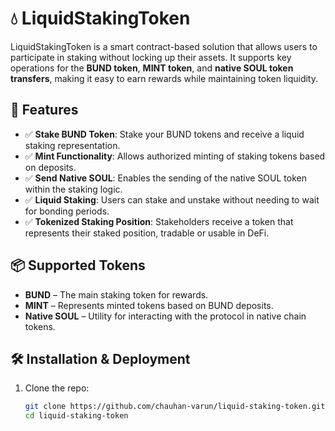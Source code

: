 # 💧 LiquidStakingToken

LiquidStakingToken is a smart contract-based solution that allows users to participate in staking without locking up their assets. It supports key operations for the **BUND token**, **MINT token**, and **native SOUL token transfers**, making it easy to earn rewards while maintaining token liquidity.

## 🚀 Features

- ✅ **Stake BUND Token**: Stake your BUND tokens and receive a liquid staking representation.
- ✅ **Mint Functionality**: Allows authorized minting of staking tokens based on deposits.
- ✅ **Send Native SOUL**: Enables the sending of the native SOUL token within the staking logic.
- ✅ **Liquid Staking**: Users can stake and unstake without needing to wait for bonding periods.
- ✅ **Tokenized Staking Position**: Stakeholders receive a token that represents their staked position, tradable or usable in DeFi.

## 📦 Supported Tokens

- **BUND** – The main staking token for rewards.
- **MINT** – Represents minted tokens based on BUND deposits.
- **Native SOUL** – Utility for interacting with the protocol in native chain tokens.

## 🛠️ Installation & Deployment

1. Clone the repo:
   ```bash
   git clone https://github.com/chauhan-varun/liquid-staking-token.git
   cd liquid-staking-token
